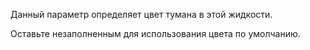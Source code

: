 Данный параметр определяет цвет тумана в этой жидкости.

Оставьте незаполненным для использования цвета по умолчанию.
